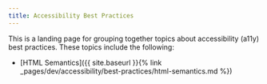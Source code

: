 ```yaml
---
title: Accessibility Best Practices
---
```


This is a landing page for grouping together topics about accessibility (a11y) best practices. These topics include the following:

- [HTML Semantics]({{ site.baseurl }}{% link _pages/dev/accessibility/best-practices/html-semantics.md %})
